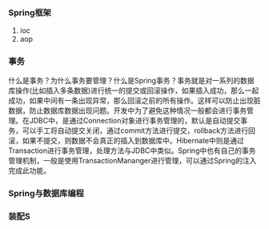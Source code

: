 ### Spring框架
  1. ioc
  2. aop
### 事务
  什么是事务？为什么事务要管理？什么是Spring事务？事务就是对一系列的数据库操作(比如插入多条数据)进行统一的提交或回滚操作，如果插入成功，那么一起成功，如果中间有一条出现异常，那么回滚之前的所有操作。这样可以防止出现脏数据，防止数据库数据出现问题。开发中为了避免这种情况一般都会进行事务管理。在JDBC中，是通过Connection对象进行事务管理的，默认是自动提交事务，可以手工将自动提交关闭，通过commit方法进行提交，rollback方法进行回滚，如果不提交，则数据不会真正的插入到数据库中。Hibernate中则是通过Transaction进行事务管理，处理方法与JDBC中类似。Spring中也有自己的事务管理机制，一般是使用TransactionMananger进行管理，可以通过Spring的注入完成此功能。
  
### Spring与数据库编程


### 装配S
